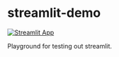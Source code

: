 # streamlit-demo

[![Streamlit App](https://static.streamlit.io/badges/streamlit_badge_black_white.svg)](https://share.streamlit.io/tylerkkp/streamlit-demo/main/)

Playground for testing out streamlit.
